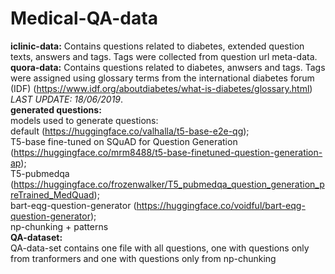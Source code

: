 # Medical-QA-data
**iclinic-data:**
Contains questions related to diabetes, extended question texts, answers and tags. Tags were collected from question url meta-data.  
**quora-data:**
Contains questions related to diabetes, anwsers and tags. Tags were assigned using glossary terms from the international diabetes forum (IDF) (https://www.idf.org/aboutdiabetes/what-is-diabetes/glossary.html) *LAST UPDATE: 18/06/2019*.   
**generated questions:**   
models used to generate questions:  
default (https://huggingface.co/valhalla/t5-base-e2e-qg);  
T5-base fine-tuned on SQuAD for Question Generation (https://huggingface.co/mrm8488/t5-base-finetuned-question-generation-ap);  
T5-pubmedqa (https://huggingface.co/frozenwalker/T5_pubmedqa_question_generation_preTrained_MedQuad);  
bart-eqg-question-generator (https://huggingface.co/voidful/bart-eqg-question-generator);  
np-chunking + patterns  
**QA-dataset:**   
QA-data-set contains one file with all questions, one with questions only from tranformers and one with questions only from np-chunking
